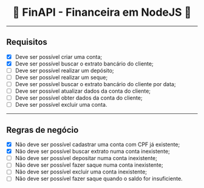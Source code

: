 <h1 align="center">🚀 FinAPI - Financeira em NodeJS 🚀</h1>

---

## Requisitos

- [x] Deve ser possível criar uma conta;
- [x] Deve ser possível buscar o extrato bancário do cliente;
- [ ] Deve ser possível realizar um depósito;
- [ ] Deve ser possível realizar um seque;
- [ ] Deve ser possível buscar o extrato bancário do cliente por data;
- [ ] Deve ser possível atualizar dados da conta do cliente;
- [ ] Deve ser possível obter dados da conta do cliente;
- [ ] Deve ser possível excluir uma conta.

---

## Regras de negócio

- [x] Não deve ser possível cadastrar uma conta com CPF já existente;
- [x] Não deve ser possível buscar extrato numa conta inexistente;
- [ ] Não deve ser possível depositar numa conta inexistente;
- [ ] Não deve ser possível fazer saque numa conta inexistente;
- [ ] Não deve ser possível excluir uma conta inexistente;
- [ ] Não deve ser possível fazer saque quando o saldo for insuficiente.
